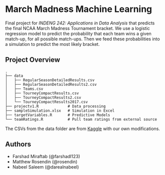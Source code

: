# March Madness Machine Learning

Final project for _INDENG 242: Applications in Data Analysis_ that predicts the final NCAA March Madness Tournament bracket. We use a logistic regression model to predict the probability that each team wins a given match-up, for all possible match-ups. Then we feed these probabilities into a simulation to predict the most likely bracket.

## Project Overview

```
.
├── data
│   ├── RegularSeasonDetailedResults.csv
│   ├── RegularSeasonDetailedResults2.csv
│   ├── Teams.csv
│   ├── TourneyCompactResults.csv
│   ├── TourneyCompactResults2.csv
│   └── TourneyCompactResults2017.csv
├── projectv1.R             # Data processing
├── sampleSimulation.xlsx   # Simulation in Excel
├── targetVariables.R       # Predictive Models
└── teamRatings.R           # Pull team ratings from external source
```

The CSVs from the data folder are from [Kaggle](https://www.kaggle.com/c/march-machine-learning-mania-2017) with our own modifications.

## Authors

- Farshad Miraftab (@farshadl123)
- Matthew Rosendin (@rosendin)
- Nabeel Saleem (@darealnabeel)
